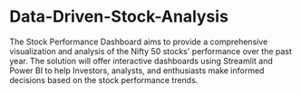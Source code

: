 # Data-Driven-Stock-Analysis
The Stock Performance Dashboard aims to provide a comprehensive visualization and analysis of the Nifty 50 stocks' performance over the past year.  The solution will offer interactive dashboards using Streamlit and Power BI to help Investors, analysts, and enthusiasts make informed decisions based on the stock performance trends.

